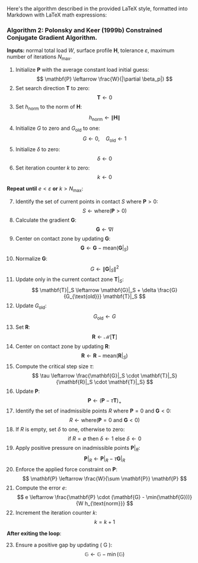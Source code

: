 Here's the algorithm described in the provided LaTeX style, formatted into Markdown with LaTeX math expressions:

### Algorithm 2: Polonsky and Keer (1999b) Constrained Conjugate Gradient Algorithm.

**Inputs:** normal total load $W$, surface profile $\mathbf{H}$, tolerance $\varepsilon$, maximum number of iterations $N_{\text{max}}$.

1. Initialize $\mathbf{P}$ with the average constant load initial guess:
   $$ \mathbf{P} \leftarrow \frac{W}{|\partial \beta_p|} $$
2. Set search direction $\mathbf{T}$ to zero:
   $$ \mathbf{T} \leftarrow 0 $$
3. Set $h_{\text{norm}}$ to the norm of $\mathbf{H}$:
   $$ h_{\text{norm}} \leftarrow \|\mathbf{H}\| $$
4. Initialize $G$ to zero and $G_{\text{old}}$ to one:
   $$ G \leftarrow 0, \quad G_{\text{old}} \leftarrow 1 $$
5. Initialize $\delta$ to zero:
   $$ \delta \leftarrow 0 $$
6. Set iteration counter $k$ to zero:
   $$ k \leftarrow 0 $$

**Repeat until** $e < \varepsilon$ **or** $k > N_{\text{max}}$:

7. Identify the set of current points in contact $S$ where $\mathbf{P} > 0$:
   $$ S \leftarrow \text{where}(\mathbf{P} > 0) $$
8. Calculate the gradient $\mathbf{G}$:
   $$ \mathbf{G} \leftarrow \nabla I $$
9. Center on contact zone by updating $\mathbf{G}$:
   $$ \mathbf{G} \leftarrow \mathbf{G} - \text{mean}(\mathbf{G}|_S) $$
10. Normalize $\mathbf{G}$:
    $$ G \leftarrow \left\| \mathbf{G}|_S \right\|^2 $$
11. Update only in the current contact zone $\mathbf{T}|_S$:
    $$ \mathbf{T}|_S \leftarrow \mathbf{G}|_S + \delta \frac{G}{G_{\text{old}}} \mathbf{T}|_S $$
12. Update $G_{\text{old}}$: 
    $$ G_{\text{old}} \leftarrow G $$
13. Set $\mathbf{R}$:
    $$ \mathbf{R} \leftarrow \mathcal{M}[\mathbf{T}] $$
14. Center on contact zone by updating $\mathbf{R}$:
    $$ \mathbf{R} \leftarrow \mathbf{R} - \text{mean}(\mathbf{R}|_S) $$
15. Compute the critical step size $\tau$:
    $$ \tau \leftarrow \frac{\mathbf{G}|_S \cdot \mathbf{T}|_S}{\mathbf{R}|_S \cdot \mathbf{T}|_S} $$
16. Update $\mathbf{P}$:
    $$ \mathbf{P} \leftarrow (\mathbf{P} - \tau \mathbf{T})_+ $$
17. Identify the set of inadmissible points $R$ where $\mathbf{P} = 0$ and $\mathbf{G} < 0$:
    $$ R \leftarrow \text{where}(\mathbf{P}=0 \text{ and } \mathbf{G}<0) $$
18. If $R$ is empty, set $\delta$ to one, otherwise to zero:
    $$ \text{if } R = \emptyset \text{ then } \delta \leftarrow 1 \text{ else } \delta \leftarrow 0 $$
19. Apply positive pressure on inadmissible points $\mathbf{P}|_R$:
    $$ \mathbf{P}|_R \leftarrow \mathbf{P}|_R - \tau \mathbf{G}|_R $$
20. Enforce the applied force constraint on $\mathbf{P}$:
    $$ \mathbf{P} \leftarrow \frac{W}{\sum \mathbf{P}} \mathbf{P} $$
21. Compute the error $e$:
    $$ e \leftarrow \frac{\mathbf{P} \cdot (\mathbf{G} - \min(\mathbf{G}))}{W h_{\text{norm}}} $$
22. Increment the iteration counter $k$:
    $$ k = k + 1$$

**After exiting the loop**:

23. Ensure a positive gap by updating \( G \):
    $$ \mathbb{G} \leftarrow \mathbb{G}-\min (\mathbb{G}) $$

   







